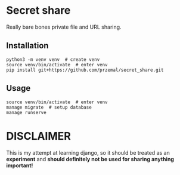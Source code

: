# Secret share
Really bare bones private file and URL sharing.

## Installation
```console
python3 -m venv venv  # create venv
source venv/bin/activate  # enter venv
pip install git+https://github.com/przemal/secret_share.git
```

## Usage
```console
source venv/bin/activate  # enter venv
manage migrate  # setup database
manage runserve
```

# DISCLAIMER
This is my attempt at learning django, so it should be treated as an **experiment** and 
**should definitely not be used for sharing anything important!**